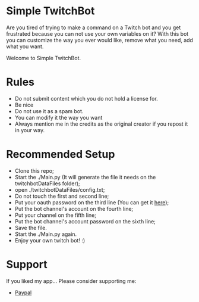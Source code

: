 # Simple TwitchBot
Are you tired of trying to make a command on a Twitch bot and you get frustrated because you can not use your own variables on it?
With this bot you can customize the way you ever would like, remove what you need, add what you want.

Welcome to Simple TwitchBot.

# Rules
* Do not submit content which you do not hold a license for.
* Be nice
* Do not use it as a spam bot.
* You can modify it the way you want
* Always mention me in the credits as the original creator if you repost it in your way.

# Recommended Setup
* Clone this repo;
* Start the ./Main.py (It will generate the file it needs on the twitchbotDataFiles folder);
* open ./twitchbotDataFiles/config.txt;
* Do not touch the first and second line;
* Put your oauth password on the third line (You can get it [here](https://twitchapps.com/tmi/));
* Put the bot channel's account on the fourth line;
* Put your channel on the fifth line;
* Put the bot channel's account password on the sixth line;
* Save the file.
* Start the ./Main.py again.
* Enjoy your own twitch bot! :)

# Support
If you liked my app...
Please consider supporting me:
* [Paypal](https://streamelements.com/christopherldo/tip)
